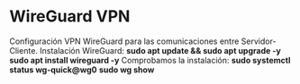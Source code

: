 # WireGuard VPN

Configuración VPN WireGuard para las comunicaciones entre Servidor-Cliente.
Instalación WireGuard:
**sudo apt update && sudo apt upgrade -y**
**sudo apt install wireguard -y**
Comprobamos la instalación:
**sudo systemctl status wg-quick@wg0**
**sudo wg show**
